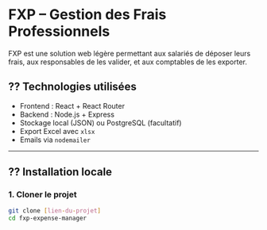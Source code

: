 # FXP – Gestion des Frais Professionnels

FXP est une solution web légère permettant aux salariés de déposer leurs frais, aux responsables de les valider, et aux comptables de les exporter.

## ?? Technologies utilisées

- Frontend : React + React Router
- Backend : Node.js + Express
- Stockage local (JSON) ou PostgreSQL (facultatif)
- Export Excel avec `xlsx`
- Emails via `nodemailer`

---

## ?? Installation locale

### 1. Cloner le projet

```bash
git clone [lien-du-projet]
cd fxp-expense-manager
